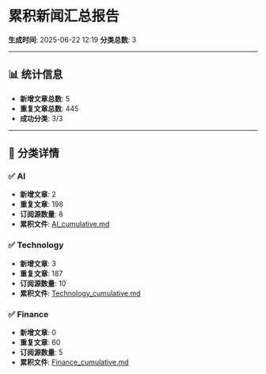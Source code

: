 # 累积新闻汇总报告

**生成时间**: 2025-06-22 12:19
**分类总数**: 3

---

## 📊 统计信息

- **新增文章总数**: 5
- **重复文章总数**: 445
- **成功分类**: 3/3

---

## 📂 分类详情

### ✅ AI
- **新增文章**: 2
- **重复文章**: 198
- **订阅源数量**: 8
- **累积文件**: [AI_cumulative.md](./AI_cumulative.md)

### ✅ Technology
- **新增文章**: 3
- **重复文章**: 187
- **订阅源数量**: 10
- **累积文件**: [Technology_cumulative.md](./Technology_cumulative.md)

### ✅ Finance
- **新增文章**: 0
- **重复文章**: 60
- **订阅源数量**: 5
- **累积文件**: [Finance_cumulative.md](./Finance_cumulative.md)
